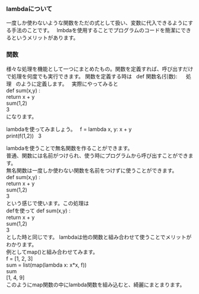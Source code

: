 ### lambdaについて
一度しか使わないような関数をただの式として扱い、変数に代入できるようにする手法のことです。  
lmbdaを使用することでプログラムのコードを簡潔にできるというメリットがあります。  
  
### 関数  
様々な処理を機能として一つにまとめたもの。関数を定義すれば、呼び出すだけで処理を何度でも実行できます。 
関数を定義する時は  
def 関数名(引数):  
    処理  
のように定義します。  
実際にやってみると  
def sum(x,y) :  
    return x + y  
sum(1,2)  
3  
になります。  
  
  
lambdaを使ってみましょう。  
f = lambda x, y: x + y  
print(f(1,2))  
3






lambdaを使うことで無名関数を作ることができます。    
普通、関数には名前がつけられ、使う時にプログラムから呼び出すことができます。  
無名関数は一度しか使わない関数を名前をつけずに使うことができます。  
def sum(x,y) :  
    return x + y  
sum(1,2)  
3  
という感じで使います。この処理は  
defを使って
def sum(x,y) :  
    return x + y  
sum(1,2)  
3  
とした時と同じです。
lambdaは他の関数と組み合わせて使うことでメリットがわかります。  
例としてmap()と組み合わせてみます。  
f = [1, 2, 3]  
sum = list(map(lambda x: x*x, f))  
sum  
[1, 4, 9]  
このようにmap関数の中にlambda関数を組み込むと、綺麗にまとまります。

